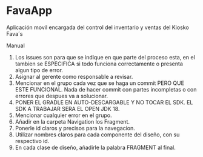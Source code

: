 # FavaApp
Aplicación movil encargada del control del inventario y ventas del Kiosko Fava´s 



Manual

1. Los issues son para que se indique en que parte del proceso esta, en el tambien se ESPECIFICA si todo funciona correctamente o presenta algun tipo de error.
2. Asignar al gerente como responsable a revisar.
3. Mencionar en el grupo cada vez que se haga un commit PERO QUE ESTE FUNCIONAL. Nada de hacer commit con partes incompletas o con errores que despues va a solucionar.
4. PONER EL GRADLE EN AUTO-DESCARGABLE Y NO TOCAR EL SDK. EL SDK A TRABAJAR SERA EL OPEN JDK 18.
5. Mencionar cualquier error en el grupo.
6. Añadir en la carpeta Navigation los Fragment.
7. Ponerle id claros y precisos para la navegacion.
8. Utilizar nombres claros para cada componente del diseño, con su respectivo id.
9. En cada clase de diseño, añadirle la palabra FRAGMENT al final.

